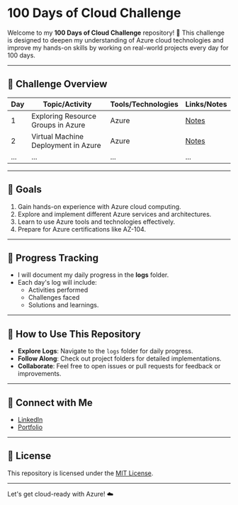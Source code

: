 # 100 Days of Cloud Challenge

Welcome to my **100 Days of Cloud Challenge** repository! 🚀 This challenge is designed to deepen my understanding of Azure cloud technologies and improve my hands-on skills by working on real-world projects every day for 100 days.

---

## 📅 Challenge Overview

| Day | Topic/Activity                           | Tools/Technologies | Links/Notes         |
|-----|------------------------------------------|---------------------|---------------------|
| 1   | Exploring Resource Groups in Azure       | Azure               | [Notes](./Day-1.md) |
| 2   | Virtual Machine Deployment in Azure      | Azure               | [Notes](./Day-2.md) |
| ... | ...                                      | ...                 | ...                 |

---

## 🌟 Goals
1. Gain hands-on experience with Azure cloud computing.
2. Explore and implement different Azure services and architectures.
3. Learn to use Azure tools and technologies effectively.
4. Prepare for Azure certifications like AZ-104.

---

## 📖 Progress Tracking
- I will document my daily progress in the **logs** folder.
- Each day's log will include:
  - Activities performed
  - Challenges faced
  - Solutions and learnings.

---

## 🚀 How to Use This Repository
- **Explore Logs**: Navigate to the `logs` folder for daily progress.
- **Follow Along**: Check out project folders for detailed implementations.
- **Collaborate**: Feel free to open issues or pull requests for feedback or improvements.

---

## 🤝 Connect with Me
- [LinkedIn](https://www.linkedin.com/in/jms-luck/)
- [Portfolio](https://your-portfolio.com)

---

## 📜 License
This repository is licensed under the [MIT License](./LICENSE).

---

Let's get cloud-ready with Azure! ☁️

